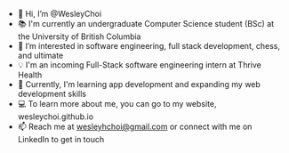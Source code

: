 - 👋 Hi, I’m @WesleyChoi
- 📚 I'm currently an undergraduate Computer Science student (BSc) at the University of British Columbia
- 👀 I’m interested in software engineering, full stack development, chess, and ultimate
- 💡 I'm an incoming Full-Stack software engineering intern at Thrive Health
- 🌱 Currently, I'm learning app development and expanding my web development skills
- 💻 To learn more about me, you can go to my website, wesleychoi.github.io
- 📫 Reach me at wesleyhchoi@gmail.com or connect with me on LinkedIn to get in touch
